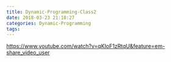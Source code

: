 ```yaml
---
title: Dynamic-Programming-Class2
date: 2018-03-23 21:18:27
categories: Dynamic-Programming
tags:
---
```


https://www.youtube.com/watch?v=qKIoF1zRtqU&feature=em-share_video_user
